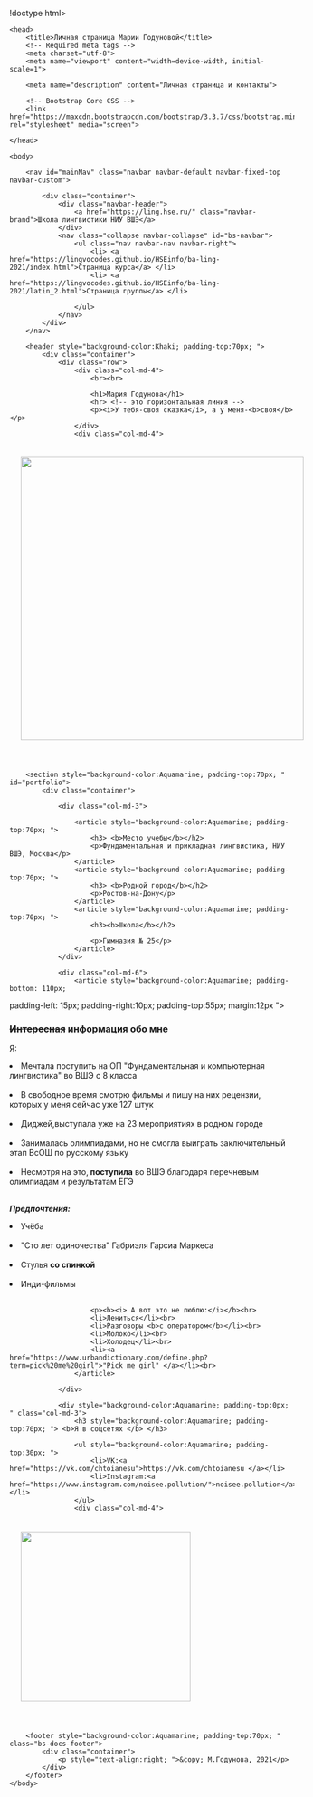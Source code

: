 !doctype html>

<!-- так в HTML обозначаются комментарии. Выше вы видите объявление типа документа (DOCTYPE), так браузер понимает, что код ниже нужно интерпретировать как html -->

<html >

<!-- зона заголовка html, тег <title> - строка, которую браузер отображает на вкладках над страницами, <meta> и <link> сообщают технические сведения для браузера, например, что файл имеет кодировку Юникод (utf-8) -->

	<head>
		<title>Личная страница Марии Годуновой</title>
	 	<!-- Required meta tags -->
	 	<meta charset="utf-8">
	 	<meta name="viewport" content="width=device-width, initial-scale=1">

		<meta name="description" content="Личная страница и контакты">

		<!-- Bootstrap Core CSS -->
		<link href="https://maxcdn.bootstrapcdn.com/bootstrap/3.3.7/css/bootstrap.min.css" rel="stylesheet" media="screen">
<!-- Эта страница сделана с помощью bootstrap - популярной библиотеки для создания и настройки сайтов. Ниже вы увидите, что многие теги содержат атрибуты class - bootstrap содержит шаблоны, как такие элементы красиво оформить -->

	</head>
	
<!-- body - главная, содержательная часть страницы. Контент на этой странице делится на меню (nav), "шапку" (header), "подвал" (footer) и все остальное (мы заключили остаток в тег section) -->	
	<body>

<!-- меню (navigation bar) -->

		<nav id="mainNav" class="navbar navbar-default navbar-fixed-top navbar-custom">

<!-- div - это контейнеры - коробочки с текстом и/или графикой, которые можно вкладывать друг в друга. Пристально смотреть на теги в этой части кода не нужно -->
			<div class="container"> 
				<div class="navbar-header"> 
					<a href="https://ling.hse.ru/" class="navbar-brand">Школа лингвистики НИУ ВШЭ</a> 
				</div> 
				<nav class="collapse navbar-collapse" id="bs-navbar"> 
					<ul class="nav navbar-nav navbar-right"> 
						<li> <a href="https://lingvocodes.github.io/HSEinfo/ba-ling-2021/index.html">Страница курса</a> </li> 
						<li> <a href="https://lingvocodes.github.io/HSEinfo/ba-ling-2021/latin_2.html">Страница группы</a> </li> 
<!-- поправьте номер группы в URL, если нужно (от 1 до 4) -->
					</ul>
				</nav> 
			</div>
		</nav>

<!-- начинается шапка. у тега header есть атрибут style, который задает цвет фона и отступы. поменяйте значения атрибутов и посмотрите, как изменится страница -->

		<header style="background-color:Khaki; padding-top:70px; "> 
			<div class="container"> 
				<div class="row">
					<div class="col-md-4">
						<br><br>
<!-- здесь и дальше нужно поменять весь содержательный текст, чтобы получилась ваша личная страница -->
						<h1>Мария Годунова</h1>
						<hr> <!-- это горизонтальная линия -->
						<p><i>У тебя-своя сказка</i>, а у меня-<b>своя</b></p> 
					</div>
					<div class="col-md-4">
<!-- img - тег для вставки изображений. Мы использовали атрибут style, чтобы задать размер изображения и ширину рамки-->
<!-- Измените URL на URL вашей фотографии, а также настройте размер изображения -->
<img src="https://sun9-21.userapi.com/impg/JCi5b_CkqgX2SfLNI5QxbS89n89nDKl0Nfk2RA/vtW3TpoGl_Y.jpg?size=1200x1600&quality=96&sign=d09e86ee375fa0aab9f5d962f626ca68&type=album" style="height:500px; margin:20px 20px 40px 20px; " >
					</div>
				</div>
			</div>
		</header>

<!-- часть страницы, которая под шапкой -->
		<section style="background-color:Aquamarine; padding-top:70px; " id="portfolio">
			<div class="container">

<!-- атрибут col-md-... говорит, что контент будет разделен на несколько столбцов, их ширина соотносится как 3 - 6 - 3 (Bootstrap использует воображаемую сетку из 12 равных по ширине колонок) -->
				<div class="col-md-3">

<!-- <article> не влияет на оформление, но помогает структурировать контент на осмысленые разделы -->
					<article style="background-color:Aquamarine; padding-top:70px; ">
						<h3> <b>Место учебы</b></h2>
						<p>Фундаментальная и прикладная лингвистика, НИУ ВШЭ, Москва</p>
					</article>
					<article style="background-color:Aquamarine; padding-top:70px; ">
						<h3> <b>Родной город</b></h2>
						<p>Ростов-на-Дону</p>
					</article>
					<article style="background-color:Aquamarine; padding-top:70px; ">
						<h3><b>Школа</b></h2>
<!-- когда будете менять текст, не используйте бюрократических слов типа ГБОУ СОШ, ну пожаалуйста -->
						<p>Гимназия № 25</p>
					</article>
				</div>

				<div class="col-md-6">
					<article style="background-color:Aquamarine; padding-bottom: 110px;
padding-left: 15px;
padding-right:10px;
padding-top:55px;
margin:12px ">
						<h3> <b> <s>Интересная</s> информация обо мне</b></h2>
						<p>Я:<br>
						<p><li>Мечтала поступить на ОП "Фундаментальная и компьютерная лингвистика" во ВШЭ с 8 класса</li> <br>
						<li>В свободное время смотрю фильмы и пишу на них рецензии, которых у меня сейчас уже 127 штук </li><br>
						<li>Диджей,выступала уже на 23 мероприятиях в родном городе</li><br>
						<li>Занималась олимпиадами, но не смогла выиграть заключительный этап ВсОШ по русскому языку</li> <br>
						<li>Несмотря на это,<b> поступила</b> во ВШЭ благодаря перечневым олимпиадам и результатам ЕГЭ</li><br>
						<b><p><i>Предпочтения:</i></b> <br>
						<li>Учёба</li><br>
						<li>"Сто лет одиночества" Габриэля Гарсиа Маркеса</li><br>
						<li>Стулья <b>со спинкой</b></li><br>
						<li>Инди-фильмы</li><br>
				
						<p><b><i> А вот это не люблю:</i></b><br>
						<li>Лениться</li><br>
						<li>Разговоры <b>с оператором</b></li><br>
						<li>Молоко</li><br>
						<li>Холодец</li><br>
						<li><a href="https://www.urbandictionary.com/define.php?term=pick%20me%20girl">"Pick me girl" </a></li><br>
					</article>
					
				</div>

				<div style="background-color:Aquamarine; padding-top:0px; " class="col-md-3">
					<h3 style="background-color:Aquamarine; padding-top:70px; "> <b>Я в соцсетях </b> </h3>
<!-- тег <ul> - unordered list. Еще бывает тег <ol> -->
					<ul style="background-color:Aquamarine; padding-top:30px; ">
						<li>VK:<a href="https://vk.com/chtoianesu">https://vk.com/chtoianesu </a></li>
						<li>Instagram:<a href="https://www.instagram.com/noisee.pollution/">noisee.pollution</a></li>
					</ul>
					<div class="col-md-4">
<!-- img - тег для вставки изображений. Мы использовали атрибут style, чтобы задать размер изображения и ширину рамки-->
<!-- Измените URL на URL вашей фотографии, а также настройте размер изображения -->
<img src="https://sun9-88.userapi.com/impg/WY0jdS46b5TuDRdI_0GySVlzoNk2BxLq8Fs2cw/azITQPlnP2E.jpg?size=749x769&quality=96&sign=6f1b703368bf918c966a08f56fab1488&type=album" style="height:300px; margin:20px 20px 40px 20px; " >
					</div>
				</div>
			</div>
		</section>

<!-- это подвал. В этой части страницы обычно ставят копирайт (с помощью символа &copy;) и пишут об истории создания страницы. Поставьте свой копирайт -->
		<footer style="background-color:Aquamarine; padding-top:70px; " class="bs-docs-footer"> 
			<div class="container"> 
				<p style="text-align:right; ">&copy; М.Годунова, 2021</p> 
			</div>
		</footer>
	</body>
</html>
